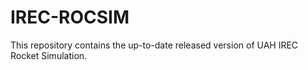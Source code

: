 # IREC-ROCSIM
This repository contains the up-to-date released version of UAH IREC Rocket Simulation.
